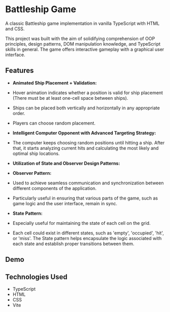 # Battleship Game

A classic Battleship game implementation in vanilla TypeScript with HTML and CSS.

This project was built with the aim of solidifying comprehension of OOP principles, design patterns, DOM manipulation knowledge, and TypeScript skills in general. The game offers interactive gameplay with a graphical user interface.

## Features

- **Animated Ship Placement + Validation:**
 - Hover animation indicates whether a position is valid for ship placement (There must be at least one-cell space between ships).
 - Ships can be placed both vertically and horizontally in any appropriate order.
 - Players can choose random placement.

- **Intelligent Computer Opponent with Advanced Targeting Strategy:**
 - The computer keeps choosing random positions until hitting a ship. After that, it starts analyzing current hits and calculating the most likely and optimal ship locations.

- **Utilization of State and Observer Design Patterns:**
 - **Observer Pattern:**
  - Used to achieve seamless communication and synchronization between different components of the application.
  - Particularly useful in ensuring that various parts of the game, such as game logic and the user interface, remain in sync.

 - **State Pattern:**
  - Especially useful for maintaining the state of each cell on the grid.
  - Each cell could exist in different states, such as 'empty', 'occupied', 'hit', or 'miss'. The State pattern helps encapsulate the logic associated with each state and establish proper transitions between them.



## Demo



## Technologies Used

- TypeScript
- HTML
- CSS
- Vite





